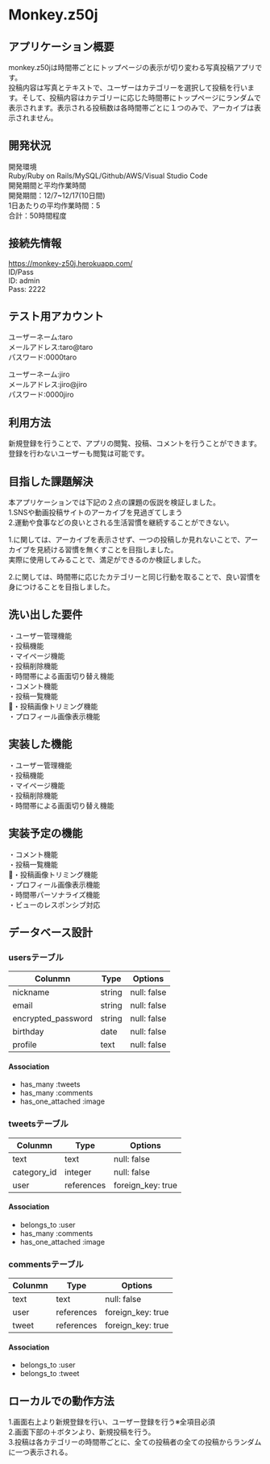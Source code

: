 # Monkey.z50j
## アプリケーション概要
monkey.z50jは時間帯ごとにトップページの表示が切り変わる写真投稿アプリです。</br>
投稿内容は写真とテキストで、ユーザーはカテゴリーを選択して投稿を行います。そして、投稿内容はカテゴリーに応じた時間帯にトップページにランダムで表示されます。表示される投稿数は各時間帯ごとに１つのみで、アーカイブは表示されません。

## 開発状況
開発環境</br>
Ruby/Ruby on Rails/MySQL/Github/AWS/Visual Studio Code</br>
開発期間と平均作業時間</br>
開発期間：12/7~12/17(10日間)</br>
1日あたりの平均作業時間：5</br>
合計：50時間程度</br>

## 接続先情報
https://monkey-z50j.herokuapp.com/</br>
ID/Pass</br>
ID: admin</br>
Pass: 2222</br>

## テスト用アカウント
ユーザーネーム:taro</br>
メールアドレス:taro@taro</br>
パスワード:0000taro</br>

ユーザーネーム:jiro</br>
メールアドレス:jiro@jiro</br>
パスワード:0000jiro</br>

## 利用方法
新規登録を行うことで、アプリの閲覧、投稿、コメントを行うことができます。
登録を行わないユーザーも閲覧は可能です。

## 目指した課題解決
本アプリケーションでは下記の２点の課題の仮説を検証しました。</br>
1.SNSや動画投稿サイトのアーカイブを見過ぎてしまう</br>
2.運動や食事などの良いとされる生活習慣を継続することができない。</br>

1.に関しては、アーカイブを表示させず、一つの投稿しか見れないことで、アーカイブを見続ける習慣を無くすことを目指しました。</br>
実際に使用してみることで、満足ができるのか検証しました。</br>

2.に関しては、時間帯に応じたカテゴリーと同じ行動を取ることで、良い習慣を身につけることを目指しました。

## 洗い出した要件
・ユーザー管理機能</br>
・投稿機能</br>
・マイページ機能</br>
・投稿削除機能</br>
・時間帯による画面切り替え機能</br>
・コメント機能</br>
・投稿一覧機能</br>
・投稿画像トリミング機能</br>
・プロフィール画像表示機能</br>

## 実装した機能
・ユーザー管理機能</br>
・投稿機能</br>
・マイページ機能</br>
・投稿削除機能</br>
・時間帯による画面切り替え機能</br>

## 実装予定の機能
・コメント機能</br>
・投稿一覧機能</br>
・投稿画像トリミング機能</br>
・プロフィール画像表示機能</br>
・時間帯パーソナライズ機能</br>
・ビューのレスポンシブ対応</br>

## データベース設計
### usersテーブル
| Colunmn            | Type            | Options           |
| ------------------ | --------------- | ----------------- |
| nickname           | string          | null: false       |
| email              | string          | null: false       |
| encrypted_password | string          | null: false       |
| birthday           | date            | null: false       |
| profile            | text            | null: false       |

#### Association
- has_many :tweets
- has_many :comments
- has_one_attached :image

### tweetsテーブル
| Colunmn            | Type            | Options           |
| ------------------ | --------------- | ----------------- |
| text               | text            | null: false       |
| category_id        | integer         | null: false       |
| user               | references      | foreign_key: true |

#### Association
- belongs_to :user
- has_many :comments
- has_one_attached :image

### commentsテーブル
| Colunmn            | Type            | Options           |
| ------------------ | --------------- | ----------------- |
| text               | text            | null: false       |
| user               | references      | foreign_key: true |
| tweet              | references      | foreign_key: true |

#### Association
- belongs_to :user
- belongs_to :tweet

## ローカルでの動作方法
1.画面右上より新規登録を行い、ユーザー登録を行う※全項目必須</br>
2.画面下部の＋ボタンより、新規投稿を行う。</br>
3.投稿は各カテゴリーの時間帯ごとに、全ての投稿者の全ての投稿からランダムに一つ表示される。</br>